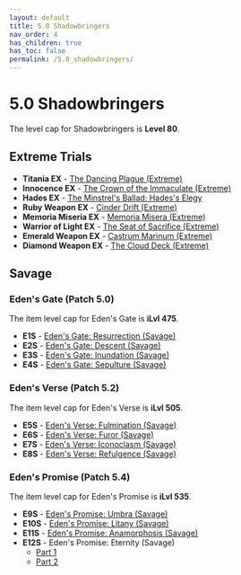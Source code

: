 ```yaml
---
layout: default
title: 5.0 Shadowbringers
nav_order: 4
has_children: true
has_toc: false
permalink: /5.0_shadowbringers/
---
```


# 5.0 Shadowbringers

The level cap for Shadowbringers is **Level 80**.

## Extreme Trials

- **Titania EX** - [The Dancing Plague (Extreme)](extreme_trials/titania)
- **Innocence EX** - [The Crown of the Immaculate (Extreme)](extreme_trials/innocence)
- **Hades EX** - [The Minstrel's Ballad: Hades's Elegy](extreme_trials/hades)
- **Ruby Weapon EX** - [Cinder Drift (Extreme)](extreme_trials/ruby_weapon)
- **Memoria Miseria EX** - [Memoria Misera (Extreme)](extreme_trials/memoria_misera)
- **Warrior of Light EX** - [The Seat of Sacrifice (Extreme)](extreme_trials/seat_of_sacrifice)
- **Emerald Weapon EX** - [Castrum Marinum (Extreme)](extreme_trials/emerald_weapon)
- **Diamond Weapon EX** - [The Cloud Deck (Extreme)](extreme_trials/diamond_weapon)

## Savage

### Eden's Gate (Patch 5.0)

The item level cap for Eden's Gate is **iLvl 475**.

- **E1S** - [Eden's Gate: Resurrection (Savage)](savage_raids/e1s)
- **E2S** - [Eden's Gate: Descent (Savage)](savage_raids/e2s)
- **E3S** - [Eden's Gate: Inundation (Savage)](savage_raids/e3s)
- **E4S** - [Eden's Gate: Sepulture (Savage)](savage_raids/e4s)

### Eden's Verse (Patch 5.2)

The item level cap for Eden's Verse is **iLvl 505**.

- **E5S** - [Eden's Verse: Fulmination (Savage)](savage_raids/e5s)
- **E6S** - [Eden's Verse: Furor (Savage)](savage_raids/e6s)
- **E7S** - [Eden's Verse: Iconoclasm (Savage)](savage_raids/e7s)
- **E8S** - [Eden's Verse: Refulgence (Savage)](savage_raids/e8s)

### Eden's Promise (Patch 5.4)

The item level cap for Eden's Promise is **iLvl 535**.

- **E9S** - [Eden's Promise: Umbra (Savage)](savage_raids/e9s)
- **E10S** - [Eden's Promise: Litany (Savage)](savage_raids/e10s)
- **E11S** - [Eden's Promise: Anamorphosis (Savage)](savage_raids/e11s)
- **E12S** - Eden's Promise: Eternity (Savage)
	- [Part 1](savage_raids/e12s_1)
	- [Part 2](savage_raids/e12s_2)
